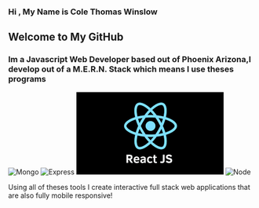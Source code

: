 ### Hi , My Name is Cole Thomas Winslow

## Welcome to My GitHub
<h3>Im a Javascript Web Developer based out of Phoenix Arizona,I develop out of a M.E.R.N. Stack which means I use theses programs</h3>

![Mongo]()
![Express]()
![React.js](React.png)
![Node]()


<p>Using all of theses tools I create interactive full stack web applications that are also fully mobile responsive!</p>
